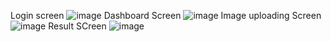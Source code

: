 Login screen ![image](https://github.com/user-attachments/assets/7936a9dc-f65a-41a0-8882-09999ea9c0af)
Dashboard Screen ![image](https://github.com/user-attachments/assets/73529941-7aa9-4ac8-8936-8f7fe1650a54)
Image uploading Screen![image](https://github.com/user-attachments/assets/33893507-29ab-4a72-944c-39c1fae675ca)
Result SCreen ![image](https://github.com/user-attachments/assets/be6ddb96-4442-4a00-b665-8f3a3dbaf9de)
